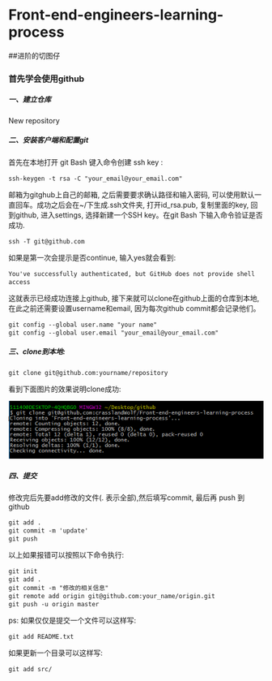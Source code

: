# Front-end-engineers-learning-process
##进阶的切图仔

### 首先学会使用github
##### 一、建立仓库
  New repository
##### 二、安装客户端和配置git
  首先在本地打开 git Bash 键入命令创建 ssh key :<br>

  ```
  ssh-keygen -t rsa -C "your_email@your_email.com"
  ```
  邮箱为gitghub上自己的邮箱, 之后需要要求确认路径和输入密码, 可以使用默认一直回车。成功之后会在~/下生成.ssh文件夹, 打开id_rsa.pub, 复制里面的key, 回到github, 进入settings, 选择新建一个SSH key。在git Bash 下输入命令验证是否成功.<br>

  ```
  ssh -T git@github.com 
  ```

  如果是第一次会提示是否continue, 输入yes就会看到:

  ```
  You've successfully authenticated, but GitHub does not provide shell access
  ```

  这就表示已经成功连接上github, 接下来就可以clone在github上面的仓库到本地,在此之前还需要设置username和email, 因为每次github commit都会记录他们。<br>

  ```
  git config --global user.name "your name"
  git config --global user.email "your_email@your_email.com"
  ```

##### 三、clone到本地:

  ```
  git clone git@github.com:yourname/repository
  ```

  看到下面图片的效果说明clone成功:

 ![print](./img/learn-github.png)
##### 四、提交
  修改完后先要add修改的文件(. 表示全部),然后填写commit, 最后再 push 到 github<br>

  ```
  git add .
  git commit -m 'update'
  git push
  ```

  以上如果报错可以按照以下命令执行:<br>

  ```
  git init
  git add .
  git commit -m "修改的相关信息"
  git remote add origin git@github.com:your_name/origin.git
  git push -u origin master
  ```

  ps: 如果仅仅是提交一个文件可以这样写:<br>

  ```
  git add README.txt
  ```

  如果更新一个目录可以这样写:
  ```
  git add src/
  ```


